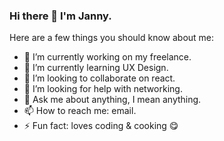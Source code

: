 ### Hi there 👋 I'm Janny. 

Here are a few things you should know about me:

- 🔭 I’m currently working on my freelance.
- 🌱 I’m currently learning UX Design.
- 👯 I’m looking to collaborate on react.
- 🤔 I’m looking for help with networking.
- 💬 Ask me about anything, I mean anything.
- 📫 How to reach me: email.
- ⚡ Fun fact: loves coding & cooking 😋
